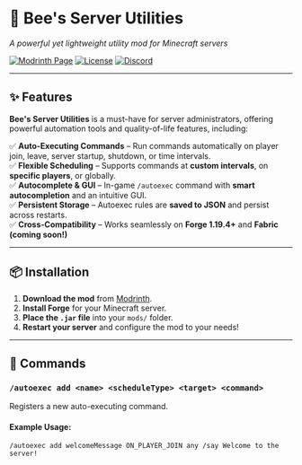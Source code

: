 # 🐝 Bee's Server Utilities  
*A powerful yet lightweight utility mod for Minecraft servers*  

[![Modrinth Page](https://img.shields.io/modrinth/dt/beeserverutilities?logo=modrinth&color=5da545)](https://modrinth.com/mod/bees-server-utilities)
[![License](https://img.shields.io/github/license/BeeBoyD/beeserverutilities)](https://github.com/BeeBoyD/BeesServerUtilities/blob/main/LICENSE)
[![Discord](https://img.shields.io/discord/YOUR_DISCORD_ID?label=Discord&logo=discord&color=7289DA)](https://discord.gg/YOUR_INVITE)

---

## ✨ Features  
**Bee's Server Utilities** is a must-have for server administrators, offering powerful automation tools and quality-of-life features, including:  

✅ **Auto-Executing Commands** – Run commands automatically on player join, leave, server startup, shutdown, or time intervals.  
✅ **Flexible Scheduling** – Supports commands at **custom intervals**, on **specific players**, or globally.  
✅ **Autocomplete & GUI** – In-game `/autoexec` command with **smart autocompletion** and an intuitive GUI.  
✅ **Persistent Storage** – Autoexec rules are **saved to JSON** and persist across restarts.  
✅ **Cross-Compatibility** – Works seamlessly on **Forge 1.19.4+** and **Fabric (coming soon!)**  

---

## 📦 Installation  
1. **Download the mod** from [Modrinth](https://modrinth.com/mod/bees-server-utilities).  
2. **Install Forge** for your Minecraft server.  
3. **Place the `.jar` file** into your `mods/` folder.  
4. **Restart your server** and configure the mod to your needs!  

---

## 📝 Commands  

### **`/autoexec add <name> <scheduleType> <target> <command>`**  
Registers a new auto-executing command.  

#### **Example Usage:**  
```mcfunction
/autoexec add welcomeMessage ON_PLAYER_JOIN any /say Welcome to the server!
